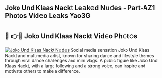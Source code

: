 ## Joko Und Klaas Nackt Le𝚊k𝚎d N𝚞𝚍es - Part-AZ1 Photos Vid𝚎o Le𝚊ks Yao3G

# <h2><a href="http://fb85r6.evod.top/?m=Joko+Und+Klaas+Nackt">🔗 👉🔴 Joko Und Klaas Nackt Vid𝚎o Ph𝚘t𝚘s</a></h2>

[![Joko Und Klaas Nackt N𝚞d𝚎s](https://i.imgur.com/8V9OHl7.gif)](http://fb85r6.evod.top/?m=Joko+Und+Klaas+Nackt)
Social media sensation Joko Und Klaas Nackt and multimedia artist, known for sharing dance and lifestyle themes through viral dance challenges and mini vlogs. A public figure like Joko Und Klaas Nackt, with a large following and a strong voice, can inspire and motivate others to make a difference. 
